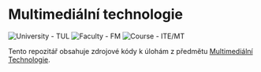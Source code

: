 # Multimediální technologie
<p>
    <img src="https://img.shields.io/badge/University%20-TUL-5948AD?labelColor=black&style=for-the-badge" alt="University - TUL" />
    <img src="https://img.shields.io/badge/Faculty%20-FM-ea7603?labelColor=black&style=for-the-badge" alt="Faculty - FM" />
    <img src="https://img.shields.io/badge/Course%20-ITE%2FMT-3572A5?labelColor=black&style=for-the-badge" alt="Course - ITE/MT" />
</p>

Tento repozitář obsahuje zdrojové kódy k úlohám z předmětu [Multimediální Technologie](https://stag.tul.cz/ects/fakulty/FM/ITE/MT).
